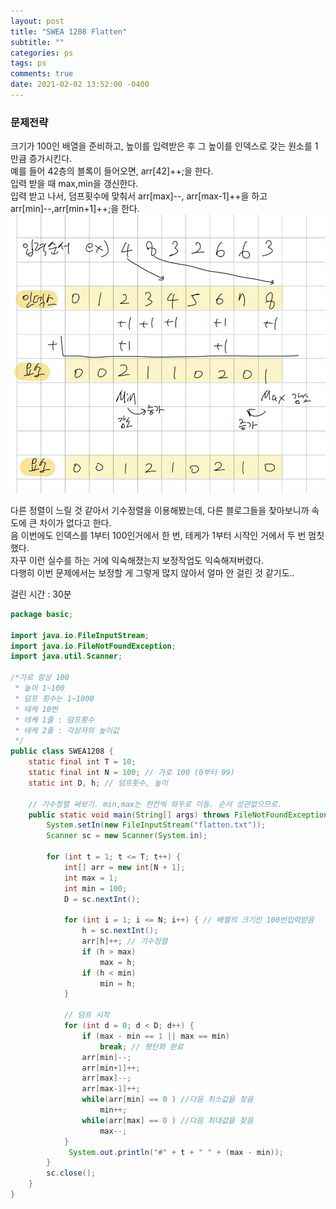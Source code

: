 ```yaml
---
layout: post
title: "SWEA 1208 Flatten"
subtitle: ""
categories: ps
tags: ps
comments: true
date: 2021-02-02 13:52:00 -0400
---
```


### 문제전략    
크기가 100인 배열을 준비하고, 높이를 입력받은 후 그 높이를 인덱스로 갖는 원소를 1만큼 증가시킨다.   
예를 들어 42층의 블록이 들어오면, arr[42]++;을 한다.    
입력 받을 때 max,min을 갱신한다.    
입력 받고 나서, 덤프횟수에 맞춰서 arr[max]--, arr[max-1]++을 하고   
arr[min]--,arr[min+1]++;을 한다.    
<img src="/assets/img/posts/20210202_140605632.jpg">      


다른 정렬이 느릴 것 같아서 기수정렬을 이용해봤는데, 다른 블로그들을 찾아보니까 속도에 큰 차이가 없다고 한다.    
음 이번에도 인덱스를 1부터 100인거에서 한 번, 테케가 1부터 시작인 거에서 두 번 멈칫했다.    
자꾸 이런 실수를 하는 거에 익숙해졌는지 보정작업도 익숙해져버렸다.      
다행히 이번 문제에서는 보정할 게 그렇게 많지 않아서 얼마 안 걸린 것 같기도..    

걸린 시간 : 30분


```java
package basic;

import java.io.FileInputStream;
import java.io.FileNotFoundException;
import java.util.Scanner;

/*가로 항상 100
 * 높이 1~100
 * 덤프 횟수는 1~1000
 * 테케 10번
 * 테케 1줄 : 덤프횟수
 * 테케 2줄 : 각상자의 높이값
 */
public class SWEA1208 {
	static final int T = 10;
	static final int N = 100; // 가로 100 (0부터 99)
	static int D, h; // 덤프횟수, 높이

	// 기수정렬 써보기. min,max는 한칸씩 좌우로 이동. 순서 상관없으므로.
	public static void main(String[] args) throws FileNotFoundException {
		System.setIn(new FileInputStream("flatten.txt"));
		Scanner sc = new Scanner(System.in);

		for (int t = 1; t <= T; t++) {
			int[] arr = new int[N + 1];
			int max = 1;
			int min = 100;
			D = sc.nextInt();

			for (int i = 1; i <= N; i++) { // 배열의 크기인 100번입력받음
				h = sc.nextInt();
				arr[h]++; // 기수정렬
				if (h > max)
					max = h;
				if (h < min)
					min = h;
			}
			
			// 덤프 시작
			for (int d = 0; d < D; d++) {
				if (max - min == 1 || max == min)
					break; // 평탄화 완료	
				arr[min]--;
				arr[min+1]++;
				arr[max]--;
				arr[max-1]++;
				while(arr[min] == 0 ) //다음 최소값을 찾음
					min++;
				while(arr[max] == 0 ) //다음 최대값을 찾음
					max--;
			}
			 System.out.println("#" + t + " " + (max - min));
		}
		sc.close();
	}
}

```